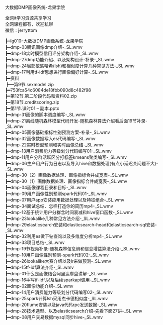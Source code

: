 大数据DMP画像系统-龙果学院

全网it学习资源共享学习<br>全网课程都有，欢迎私聊<br>微信：jerryttom<br>

┣━lg010-大数据DMP画像系统-龙果学院<br> ┣━dmp-03腾讯画像dmp介绍-_SL.wmv<br> ┣━dmp-18实时模型信用评分架构介绍-_SL.wmv<br> ┣━dmp-27dmp功能介绍、以及架构设计-补录-_SL.wmv<br> ┣━dmp-24局部敏感哈希(lsh)和相似度计算几种常见方法-_SL.wmv<br> ┣━dmp-17利用tf-idf思想进行画像偏好计算-_SL.wmv<br> ┣━资料<br> ┣━第9节.sexmodel.zip<br> ┣━753fca54c6084de18fbb090d8c482f98<br> ┣━第12节.第二阶段代码和资料02.zip<br> ┣━第18节.creditscoring.zip<br> ┣━第1节.课时01 – 副本.pptx<br> ┣━dmp-31画像的脚本调度编写-_SL.wmv<br> ┣━dmp-21离线随机森林模型代码开发-随机森林算法介绍看后面19节补录-_SL.wmv<br> ┣━dmp-05画像基础指标性别预测方案-补录-_SL.wmv<br> ┣━dmp-32画像数据写入es代码编写-_SL.wmv<br> ┣━dmp-22实时模型预测和实时画像总结-_SL.wmv<br> ┣━dmp-13用户消费能力等级划分代码编写01-_SL.wmv<br> ┣━dmp-11用户分群活跃区分打标签kmeans聚类编写-_SL.wmv<br> ┣━dmp-06生产用户行为日志以及导入hive和数据处理(有点小延迟关问题不大)-_SL.wmv<br> ┣━dmp-30（2）画像数据处理、画像指标合并成宽表-_SL.wmv<br> ┣━dmp-30（1）画像数据处理、画像指标合并成宽表-_SL.wmv<br> ┣━dmp-04画像课程目录和目标-_SL.wmv<br> ┣━dmp-09用户画像性别预测spark代码01-_SL.wmv<br> ┣━dmp-07用户app安装应用数据处理以及特征组合-_SL.wmv<br> ┣━dmp-34面试总结、怎样打造你的简历mp4-_SL.wmv<br> ┣━dmp-12基于统计用户分群含时间衰减和hive窗口函数-_SL.wmv<br> ┣━dmp-23lookalike几种常见方法介绍-_SL.wmv<br> ┣━dmp-29elasticsearch安装和elasticsearch-head和elasticsearch-sql安装-_SL.wmv<br> ┣━dmp-32利用es做下钻查询以及多维度分析mp4-_SL.wmv<br> ┣━dmp-33项目总结-_SL.wmv<br> ┣━dmp-19节视频补录-随机森林信息熵和信息增益算法介绍-_SL.wmv<br> ┣━dmp-10用户画像性别预测-spark代码02-_SL.wmv<br> ┣━dmp-26lookalike大赛介绍以及lr来做预测-_SL.wmv<br> ┣━dmp-15tf-idf算法介绍-_SL.wmv<br> ┣━dmp-01什么是画像结合阿里达摩盘讲解-_SL.wmv<br> ┣━dmp-16手写tf-idf,以及后续sparkapi调用-_SL.wmv<br> ┣━dmp-02画像功能介绍-_SL.wmv<br> ┣━dmp-14用户消费能力等级划分代码编写02-_SL.wmv<br> ┣━dmp-25spark计算lsh采用杰卡德相似度-_SL.wmv<br> ┣━dmp-20flume安装以及java代码rpc发送数据-_SL.wmv<br> ┣━dmp-28技术选型、以及elasticsearch介绍-先看下面27讲-_SL.wmv<br> ┣━dmp-08用户交易数据mysql同步hive-_SL.wmv